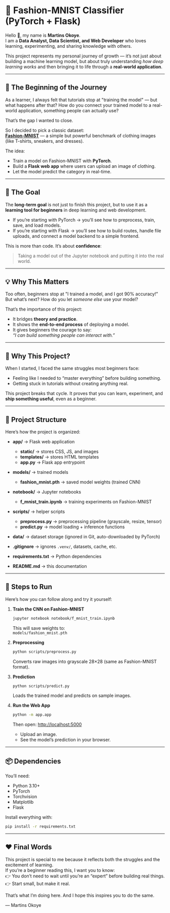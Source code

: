 # 👗 Fashion-MNIST Classifier (PyTorch + Flask)

Hello 👋, my name is **Martins Okoye**.  
I am a **Data Analyst, Data Scientist, and Web Developer** who loves learning, experimenting, and sharing knowledge with others.  

This project represents my personal journey of growth — it’s not just about building a machine learning model, but about truly understanding *how deep learning works* and then bringing it to life through a **real-world application**.

---

## 🌱 The Beginning of the Journey

As a learner, I always felt that tutorials stop at "training the model" — but what happens after that? How do you connect your trained model to a real-world application, something people can actually use?

That’s the gap I wanted to close.

So I decided to pick a classic dataset:  
**[Fashion-MNIST](https://github.com/zalandoresearch/fashion-mnist)** — a simple but powerful benchmark of clothing images (like T-shirts, sneakers, and dresses).  

The idea:  
- Train a model on Fashion-MNIST with **PyTorch**.  
- Build a **Flask web app** where users can upload an image of clothing.  
- Let the model predict the category in real-time.  

---

## 🎯 The Goal

The **long-term goal** is not just to finish this project, but to use it as a **learning tool for beginners** in deep learning and web development.  

- If you’re starting with PyTorch → you’ll see how to preprocess, train, save, and load models.  
- If you’re starting with Flask → you’ll see how to build routes, handle file uploads, and connect a model backend to a simple frontend.  

This is more than code. It’s about **confidence**:  
> Taking a model out of the Jupyter notebook and putting it into the real world.  

---

## 💡 Why This Matters

Too often, beginners stop at "I trained a model, and I got 90% accuracy!"  
But what’s next? How do you let *someone else* use your model?

That’s the importance of this project:  
- It bridges **theory and practice**.  
- It shows the **end-to-end process** of deploying a model.  
- It gives beginners the courage to say:  
  *“I can build something people can interact with.”*

---

## 🤔 Why This Project?

When I started, I faced the same struggles most beginners face:  
- Feeling like I needed to “master everything” before building something.  
- Getting stuck in tutorials without creating anything real.  

This project breaks that cycle. It proves that you can learn, experiment, and **ship something useful**, even as a beginner.  

---

## 📂 Project Structure

Here’s how the project is organized:

- **app/** → Flask web application  
  - **static/** → stores CSS, JS, and images  
  - **templates/** → stores HTML templates  
  - **app.py** → Flask app entrypoint  

- **models/** → trained models  
  - **fashion_mnist.pth** → saved model weights (trained CNN)  

- **notebook/** → Jupyter notebooks  
  - **f_mnist_train.ipynb** → training experiments on Fashion-MNIST  

- **scripts/** → helper scripts  
  - **preprocess.py** → preprocessing pipeline (grayscale, resize, tensor)  
  - **predict.py** → model loading + inference functions  

- **data/** → dataset storage (ignored in Git, auto-downloaded by PyTorch)  

- **.gitignore** → ignores `.venv/`, datasets, cache, etc.  
- **requirements.txt** → Python dependencies  
- **README.md** → this documentation  

---

## 🚀 Steps to Run

Here’s how you can follow along and try it yourself:

1. **Train the CNN on Fashion-MNIST**  
   ```bash
   jupyter notebook notebook/f_mnist_train.ipynb
   ```

   This will save weights to:  
   `models/fashion_mnist.pth`

2. **Preprocessing**  
   ```bash
   python scripts/preprocess.py
   ```
   Converts raw images into grayscale 28×28 (same as Fashion-MNIST format).

3. **Prediction**  
   ```bash
   python scripts/predict.py
   ```
   Loads the trained model and predicts on sample images.

4. **Run the Web App**  
   ```bash
   python -m app.app
   ```
   Then open: [http://localhost:5000](http://localhost:5000)  

   - Upload an image.  
   - See the model’s prediction in your browser.  

---

## 📦 Dependencies

You’ll need:  
- Python 3.10+  
- PyTorch  
- Torchvision  
- Matplotlib  
- Flask  

Install everything with:  
```bash
pip install -r requirements.txt
```

---

## ❤️ Final Words

This project is special to me because it reflects both the struggles and the excitement of learning.  
If you’re a beginner reading this, I want you to know:  
👉 You don’t need to wait until you’re an “expert” before building real things.  
👉 Start small, but make it real.  

That’s what I’m doing here. And I hope this inspires you to do the same.  

— Martins Okoye  
